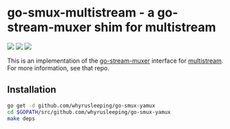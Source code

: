 # go-smux-multistream - a go-stream-muxer shim for multistream

[![](https://img.shields.io/badge/made%20by-Protocol%20Labs-blue.svg?style=flat-square)](http://ipn.io) [![](https://img.shields.io/badge/freenode-%23ipfs-blue.svg?style=flat-square)](http://webchat.freenode.net/?channels=%23ipfs) ![](https://raw.githubusercontent.com/libp2p/go-stream-muxer/master/img/badge.png)

This is an implementation of the [go-stream-muxer](https://github.com/libp2p/go-stream-muxer) interface for [multistream](https://github.com/whyrusleeping/go-multistream). For more information, see that repo.

## Installation

```sh
go get -d github.com/whyrusleeping/go-smux-yamux
cd $GOPATH/src/github.com/whyrusleeping/go-smux-yamux
make deps
```

